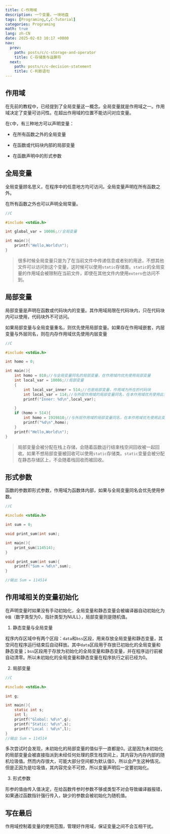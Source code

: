```yaml
---
title: C-作用域
description: 一个变量，一块地盘
tags: [Programing,C,C-Tutorial]
categories: Programing
math: true
lang: zh-CN
date: 2025-02-03 10:17 +0800
nav:
  prev:
    path: posts/c/c-storage-and-operator
    title: C-存储类与运算符
  next:
    path: posts/c/c-decision-statement
    title: C-判断语句
--- 
```


## 作用域

在先前的教程中，已经提到了全局变量这一概念。全局变量就是作用域之一。作用域决定了变量可访问性。在超出作用域的位置不能访问对应变量。

在`C`中，有三种地方可以声明变量：

- 在所有函数之外的全局变量

- 在函数或代码块内部的局部变量

- 在函数声明中的形式参数

## 全局变量

全局变量顾名思义，在程序中的任意地方均可访问。全局变量声明在所有函数之外。

在所有函数之外也可以声明全局常量。

```c
//C

#include <stdio.h>

int global_var = 10086;//全局变量

int main(){
    printf("Hello,World\n");
}
```

> 很多时候全局变量只是为了在当前文件中传递信息或者别的用途，不想其他文件可以访问到这个变量，这时候可以使用`static`存储类。`static`的全局变量的作用域会被限制在当前文件，即使在其他文件内使用`extern`也访问不到。

## 局部变量

局部变量是声明在函数或代码块内的变量。其作用域局限在代码块内，只在代码块内可以使用，代码块外不可访问。

如果局部变量与全局变量重名，则优先使用局部变量。如果存在作用域嵌套，内层变量与外层同名，则在内存作用域优先使用内层变量

```c
//C

#include <stdio.h>

int homo = 0;

int main(){
    int homo = 810;//与全局变量同名的局部变量，在作用域内优先使用局部变量
    int local_var = 10086;//局部变量
    {
        int local_var_inner = 514;//也是局部变量，作用域为所在的代码块
        int local_var = 114;//与外层作用域的局部变量同名，在本作用域优先使用此变量。
        printf("Inner: %d\n",local_var);

    }
    if (homo > 514){
        int homo = 1919810;//与外层作用域的局部变量同名，在本作用域优先使用此变量。
        printf("%d\n",homo);
    }
    printf("Hello,World\n");
}
```

> 局部变量会被分配在栈上存储，会随着函数运行结束栈空间回收被一起回收。如果不想局部变量被回收可以使用`static`存储类。`static`变量会被分配在静态存储区上，不会随着栈回收而被回收。

## 形式参数

函数的参数即形式参数，作用域为函数体内部，如果与全局变量同名会优先使用参数。

```c
//C

#include <stdio.h>

int sum = 0;

void print_sum(int sum);

int main(){
    print_sum(114514);
}

void print_sum(int sum){
    printf("Sum = %d\n",sum);
}

//输出 Sum = 114514
```

## 作用域相关的变量初始化

在声明变量时如果没有手动初始化，全局变量和静态变量会被编译器自动初始化为`0值`（数字类型为0，指针类型为NULL），局部变量则是随机值。

1. 静态变量与全局变量

程序内存区域中有两个区段：`data`和`bss`区段，用来存放全局变量和静态变量，其空间在程序运行结束后自动释放。其中`data`区段用于存放已初始化的全局变量和静态变量；`bss`区段用于存放为初始化的全局变量和静态变量，并在程序运行前被自动清零。所以未初始化的全局变量和静态变量在程序执行之前已经为0。

2. 局部变量

```c
//C

#include <stdio.h>

int g;

int main(){
    static int s;
    int l;
    printf("Global: %d\n",g);
    printf("Static: %d\n",s);
    printf("Local : %d\n",l);
}
//输出 Sum = 114514
```

多次尝试时会发现，未初始化的局部变量的值似乎一直都是0。这是因为未初始化的局部变量会被直接指派到未经任何处理的原生栈空间上，其内容为内存内部的随机垃圾值。然而内存很大，可能大部分空间都为默认值0，所以会产生这种情况。但是正因为是垃圾值，其内容完全不可控，所以变量声明后一定要初始化。

3. 形式参数

形参的值由传入值决定，在给函数传参时参数不够或类型不对会导致编译器报错，如果通过函数指针强行传入，缺少的参数会被初始化为随机值。

## 写在最后

作用域控制着变量的使用范围，管理好作用域，保证变量之间不会互相干扰。
